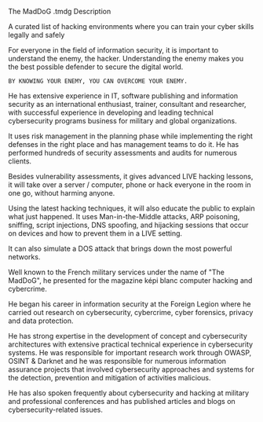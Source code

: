 The MadDoG .tmdg
Description

A curated list of hacking environments where you can train your cyber skills legally and safely 

For everyone in the field of information security, it is important to understand the enemy, the hacker. Understanding the enemy makes you the best possible defender to secure the digital world.

    BY KNOWING YOUR ENEMY, YOU CAN OVERCOME YOUR ENEMY.

He has extensive experience in IT, software publishing and information security as an international enthusiast, trainer, consultant and researcher, with successful experience in developing and leading technical cybersecurity programs business for military and global organizations.

It uses risk management in the planning phase while implementing the right defenses in the right place and has management teams to do it. He has performed hundreds of security assessments and audits for numerous clients.

Besides vulnerability assessments, it gives advanced LIVE hacking lessons, it will take over a server / computer, phone or hack everyone in the room in one go, without harming anyone.

Using the latest hacking techniques, it will also educate the public to explain what just happened. It uses Man-in-the-Middle attacks, ARP poisoning, sniffing, script injections, DNS spoofing, and hijacking sessions that occur on devices and how to prevent them in a LIVE setting.

It can also simulate a DOS attack that brings down the most powerful networks.

Well known to the French military services under the name of "The MadDoG", he presented for the magazine képi blanc computer hacking and cybercrime.

He began his career in information security at the Foreign Legion where he carried out research on cybersecurity, cybercrime, cyber forensics, privacy and data protection.

He has strong expertise in the development of concept and cybersecurity architectures with extensive practical technical experience in cybersecurity systems. He was responsible for important research work through OWASP, OSINT & Darknet and he was responsible for numerous information assurance projects that involved cybersecurity approaches and systems for the detection, prevention and mitigation of activities malicious.

He has also spoken frequently about cybersecurity and hacking at military and professional conferences and has published articles and blogs on cybersecurity-related issues. 
